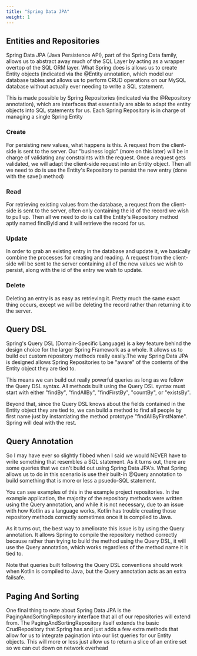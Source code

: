 ```yaml
---
title: "Spring Data JPA"
weight: 1
---
```


## Entities and Repositories
Spring Data JPA (Java Persistence API), part of the Spring Data family, allows us to abstract away much
of the SQL Layer by acting as
a wrapper overtop of the SQL ORM layer. What Spring does is allows us to create Entity objects (indicated via
the @Entity annotation, 
which model our database tables and allows us to perform CRUD operations on our MySQL database without actually 
ever needing to write a 
SQL statement.

This is made possible by Spring Repositories (indicated via the @Repository annotation), which are interfaces that 
essentially are able to adapt the
entity objects into SQL statements for us. Each Spring Repository is in charge of managing a single Spring Entity

### Create
For persisting new values, what happens is this. A request from the client-side is sent to the server.
Our "business logic" (more on this later) 
will be in charge of validating any constraints with the request. Once a request gets validated, we will adapt 
the client-side request into an Entity object.
Then all we need to do is use the Entity's Repository to persist the new entry (done with the save() method)

### Read
For retrieving existing values from the database, a request from the client-side is sent to the server,
often only containing the id of the record
we wish to pull up. Then all we need to do is call the Entity's Repository method aptly named findById
and it will retrieve the record for us.

### Update
In order to grab an existing entry in the database and update it, we basically combine the processes
for creating and reading. 
A request from the client-side will be sent to the server containing all of the new values we wish to 
persist, along with the id of the
entry we wish to update.

### Delete
Deleting an entry is as easy as retrieving it. Pretty much the same exact thing occurs, except we will
be deleting the record rather than returning it to the server.

## Query DSL
Spring's Query DSL (Domain-Specific Language) is a key feature behind the design choice for the larger Spring 
Framework as a whole. It allows us to 
build out custom repository methods really easily.The way Spring Data JPA is designed allows Spring Repositories 
to be "aware" of the contents of the Entity
object they are tied to.

This means we can build out really powerful queries as long as we follow the Query DSL syntax.
All methods built using the 
Query DSL syntax must start with either "findBy", "findAllBy", "findFirstBy", "countBy", or "existsBy".

Beyond that, since the Query DSL knows about the fields contained in the Entity object they are tied to,
we can build a method to find all people by 
first name just by instantiating the method prototype "findAllByFirstName". Spring will deal with the rest.

## Query Annotation
So I may have ever so slightly fibbed when I said we would NEVER have to write something that resembles a 
SQL statement. As it turns out, 
there are some queries that we can't build out using Spring Data JPA's. What Spring allows us to do in this
scenario is use their built-in 
@Query annotation to build something that is more or less a psuedo-SQL statement. 

You can see examples of this in the example project repositories. In the example application, the majority
of the repository methods were written 
using the Query annotation, and while it is not necessary, due to an issue with how Kotlin as a language works,
Kotlin has trouble creating those
repository methods correctly sometimes once it is compiled to Java.

As it turns out, the best way to ameliorate this issue is by using the Query annotation. It allows Spring to compile
the repository method correctly because
rather than trying to build the method using the Query DSL, it will use the Query annotation, which works regardless 
of the method name it is tied to.

Note that queries built following the Query DSL conventions should work when Kotlin is compiled to Java, but the
Query annotation acts
as an extra failsafe.

## Paging And Sorting
One final thing to note about Spring Data JPA is the PagingAndSortingRepository interface that all of our repositories
will extend from.
The PagingAndSortingRepository itself extends the basic CrudRepository that Spring has and just adds a few extra methods
that allow for us to
integrate pagination into our list queries for our Entity objects. This will more or less just allow us to return a slice
of an entire set so 
we can cut down on network overhead

